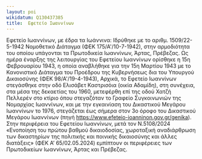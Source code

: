 ```yaml
---
layout: poi
wikidatum: Q130437385
title:  Εφετείο Ιωαννίνων
---
```


Εφετείο Ιωαννίνων, με έδρα τα Ιωάννινα: Ιδρύθηκε με το αριθμ. 1509/22-5-1942 Νομοθετικό Διάταγμα (ΦΕΚ 175/Α'/10-7-1942), στην αρμοδιότητα του οποίου υπάγονται τα Πρωτοδικεία Ιωαννίνων, Άρτας, Πρέβεζας. Ως ημέρα έναρξης της λειτουργίας του Εφετείου Ιωαννίνων ορίσθηκε η 15η Φεβρουαρίου 1943, η οποία αναβλήθηκε για την 15η Μαρτίου 1943 με το Κανονιστικό Διάταγμα του Προέδρου της Κυβερνήσεως δια του Υπουργού Δικαιοσύνης (ΦΕΚ 98/Α'/19-4-1943), Αρχικά, το Εφετείο Ιωαννίνων στεγάσθηκε στην οδό Ελισάβετ Καστρισόια (οικία Αδαμίδη), στη συνέχεια, στα μέσα της δεκαετίας του 1960, μετεφέρθη επί της οδού Χατζή Πελλερέν στο κτίριο όπου στεγαζόταν το Γραφείο Συγκοινωνιών της Νομαρχίας Ιωαννίνων, και με την εγκαινίαση του Δικαστικού Μεγάρου Ιωαννίνων το 1976, στεγάζεται έως σήμερα στον 3ο όροφο του Δικαστικού Μεγάρου Ιωαννίνων (πηγή https://www.efeteio-ioanninon.gov.gr/genika). Στην περιφέρεια του Εφετείου Ιωαννίνων, μετά τον Ν.5108/2024 «Ενοποίηση του πρώτου βαθμού δικαιοδοσίας, χωροταξική αναδιάρθρωση των δικαστηρίων της πολιτικής και ποινικής δικαιοσύνης και άλλες διατάξεις» (ΦΕΚ Α’ 65/02.05.2024) εμπίπτουν οι περιφέρειες των Πρωτοδικείων Ιωαννίνων, Άρτας και Πρέβεζας.
